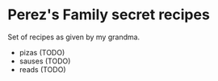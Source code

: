 # Perez's Family secret recipes

Set of recipes as given by my grandma.

- pizas (TODO)
- sauses (TODO)
- reads (TODO)